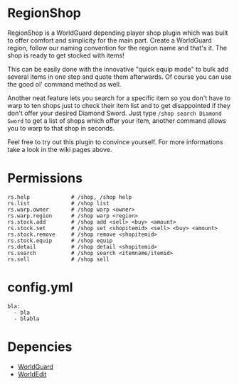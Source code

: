 RegionShop
==========

RegionShop is a WorldGuard depending player shop plugin which was built to offer comfort and simplicity for the main part. Create a WorldGuard region, follow our naming convention for the region name and that's it. The shop is ready to get stocked with items!

This can be easily done with the innovative "quick equip mode" to bulk add several items in one step and quote them afterwards. Of course you can use the good ol' command method as well. 

Another neat feature lets you search for a specific item so you don't have to warp to ten shops just to check their item list and to get disappointed if they don't offer your desired Diamond Sword. Just type `/shop search Diamond Sword` to get a list of shops which offer your item, another command allows you to warp to that shop in seconds. 

Feel free to try out this plugin to convince yourself. For more informations take a look in the wiki pages above.

# Permissions

    rs.help             # /shop, /shop help
    rs.list             # /shop list
    rs.warp.owner       # /shop warp <owner>
    rs.warp.region      # /shop warp <region>
    rs.stock.add        # /shop add <sell> <buy> <amount>
    rs.stock.set        # /shop set <shopitemid> <sell> <buy> <amount>
    rs.stock.remove     # /shop remove <shopitemid>
    rs.stock.equip      # /shop equip 
    rs.detail           # /shop detail <shopitemid>
    rs.search           # /shop search <itemname/itemid>
    rs.sell             # /shop sell
  

# config.yml

    bla:
      - bla
      - blabla

# Depencies

* [WorldGuard](http://dev.bukkit.org/bukkit-mods/worldguard)
* [WorldEdit](http://dev.bukkit.org/bukkit-mods/worldedit)